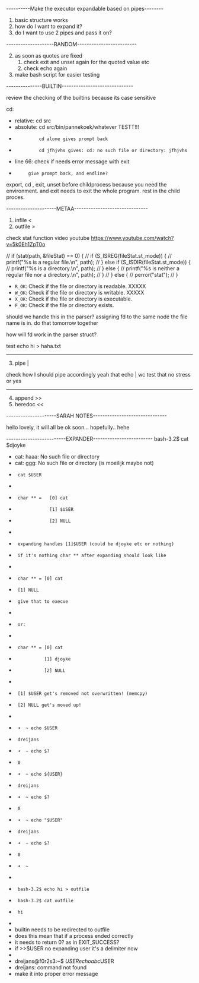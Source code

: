 
----------Make the executor expandable based on pipes--------

1) basic structure works
2) how do I want to expand it?
3) do I want to use 2 pipes and pass it on?


--------------------RANDOM-------------------------

2) as soon as quotes are fixed 
    1) check exit and unset again for the quoted value etc
    2) check echo again
3) make bash script for easier testing


---------------BUILTIN------------------------------

review the checking of the builtins because its case sensitive

cd:

 * relative: cd src
 * absolute: cd src/bin/pannekoek/whatever TESTT!!!
 * 				cd alone gives prompt back
 * 				cd jfhjvhs gives: cd: no such file or directory: jfhjvhs
 * line 66: check if needs error message with exit
 * 			give prompt back, and endline?

export, cd , exit, unset before childprocess because you need the environment. and exit needs to exit the whole program.
rest in the child proces. 

---------------------METAA-------------------------------

1) infile <
2) outfile >

check stat function video youtube https://www.youtube.com/watch?v=5k0Eh1ZpT0o

//    if (stat(path, &fileStat) == 0) {
//         if (S_ISREG(fileStat.st_mode)) {
//             printf("%s is a regular file.\n", path);
//         } else if (S_ISDIR(fileStat.st_mode)) {
//             printf("%s is a directory.\n", path);
//         } else {
//             printf("%s is neither a regular file nor a directory.\n", path);
//         }
//     } else {
//         perror("stat");
//     }

- `R_OK`: Check if the file or directory is readable. XXXXX
- `W_OK`: Check if the file or directory is writable. XXXXX
- `X_OK`: Check if the file or directory is executable.
- `F_OK`: Check if the file or directory exists.

should we handle this in the parser?
assigning fd to the same node the file name is in.
do that tomorrow together

how will fd work in the parser struct?

test echo hi > haha.txt

-----------------------------------------------------------
3) pipe |

check how I should pipe accordingly yeah that
echo | wc test that no stress or yes

-----------------------------------------------------------
4) append >>
5) heredoc <<

---------------------SARAH NOTES-------------------------------

hello lovely, it will all be ok soon... hopefully.. hehe


-------------------------EXPANDER-------------------------
bash-3.2$ cat $djoyke
 * cat: haaa: No such file or directory
 * cat: ggg: No such file or directory (is moeilijk maybe not)
 * 		cat $USER
 * 
 * 		char ** =	[0] cat
 * 					[1] $USER
 * 					[2] NULL
 * 
 * 		expanding handles [1]$USER (could be djoyke etc or nothing)
 * 		if it's nothing char ** after expanding should look like
 * 
 * 		char ** = [0] cat
 * 		[1] NULL
 *		give that to execve
 *		
 *		or:
 * 		
 *		char ** = [0] cat
 *				  [1] djoyke
 *				  [2] NULL
 *
 * 		[1] $USER get's removed not overwritten! (memcpy)
 * 		[2] NULL get's moved up!
 * 		
 * 		➜  ~ echo $USER
 * 		dreijans
 * 		➜  ~ echo $?
 * 		0	
 * 		➜  ~ echo ${USER}
 * 		dreijans
 * 		➜  ~ echo $?
 * 		0
 * 		➜  ~ echo "$USER"
 * 		dreijans
 * 		➜  ~ echo $?
 * 		0
 * 		➜  ~
 * 
 * 		bash-3.2$ echo hi > outfile
 * 		bash-3.2$ cat outfile
 * 		hi
 * 			
 * builtin needs to be redirected to outfile
 * does this mean that if a process ended correctly 
 * it needs to return 0? as in EXIT_SUCCESS?
 * if >>$USER no expanding user it's a delimiter now
 * 
 * dreijans@f0r2s3:~$ $USER echo abc$USER
 * dreijans: command not found
 * make it into proper error message
